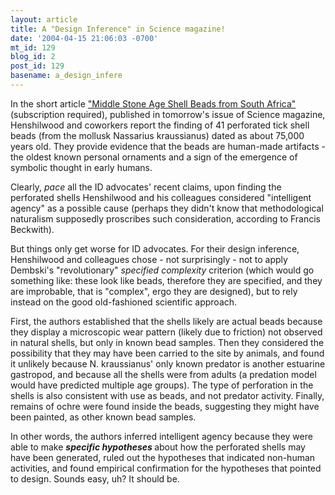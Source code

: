 ```yaml
---
layout: article
title: A "Design Inference" in Science magazine!
date: '2004-04-15 21:06:03 -0700'
mt_id: 129
blog_id: 2
post_id: 129
basename: a_design_infere
---
```

In the short article <a href="http://www.sciencemag.org/cgi/content/full/304/5669/404">"Middle Stone Age Shell Beads from South Africa"</a> (subscription required), published in tomorrow's issue of Science magazine, Henshilwood and coworkers report the finding of 41 perforated tick shell beads (from the mollusk Nassarius kraussianus) dated as about 75,000 years old.  They provide evidence that the beads are human-made artifacts -  the oldest known personal ornaments and a sign of the emergence of symbolic thought in early humans.

Clearly, <i>pace</i> all the ID advocates' recent claims, upon finding the perforated shells Henshilwood and his colleagues considered "intelligent agency" as a possible cause (perhaps they didn't know that methodological naturalism supposedly proscribes such consideration, according to Francis Beckwith).  

<!--more-->

But things only get worse for ID advocates.  For their design inference, Henshilwood and colleagues chose - not surprisingly -  not to apply Dembski's "revolutionary" <i>specified complexity </i>criterion (which would go something like: these look like beads, therefore they are specified, and they are improbable, that is "complex", ergo they are designed), but to rely instead on the good old-fashioned scientific approach. 

First, the authors established that the shells likely are actual beads because they display a microscopic wear pattern (likely due to friction) not observed in natural shells, but only in known bead samples.  Then they considered the possibility that they may have been carried to the site by animals, and found it unlikely because N. kraussianus' only known predator is another estuarine gastropod, and because all the shells were from adults (a predation model would have predicted multiple age groups).  The type of perforation in the shells is also consistent with use as beads, and not predator activity.  Finally, remains of ochre were found inside the beads, suggesting they might have been painted, as other known bead samples. 

In other words, the authors inferred intelligent agency because they were able to make <b><i>specific hypotheses </i></b>about how the perforated shells may have been generated, ruled out the hypotheses that indicated non-human activities, and found empirical confirmation for the hypotheses that pointed to design.   Sounds easy, uh?  It should be.
